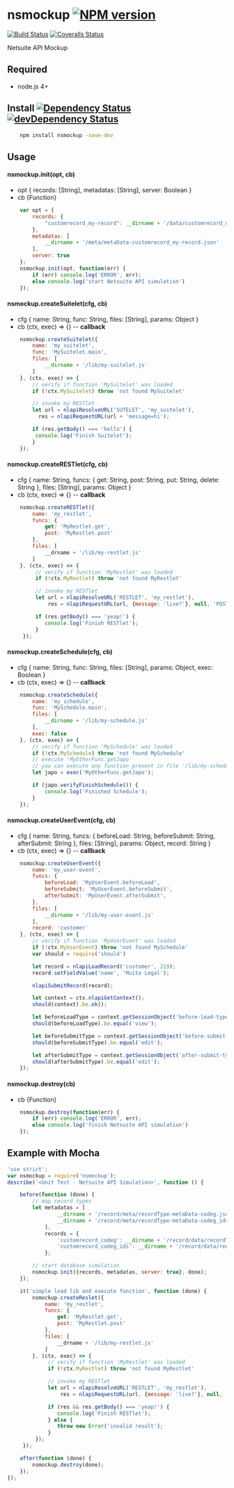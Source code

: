 # nsmockup [![NPM version][npm-image]][npm-url]
[![Build Status][travis-image]][travis-url] [![Coveralls Status][coveralls-image]][coveralls-url]

Netsuite API Mockup

## Required
 * node.js 4+

## Install [![Dependency Status][david-image]][david-url] [![devDependency Status][david-image-dev]][david-url-dev]
```bash
    npm install nsmockup -save-dev
```

## Usage

#### nsmockup.init(opt, cb)
 - opt {
    records: [String],
    metadatas: [String],
    server: Boolean
 }
 - cb  {Function}
```javascript
    var opt = {
        records: {
            "customrecord_my-record": __dirname + '/data/customrecord_my-record.json'
        },
        metadatas: [
            __dirname + '/meta/metaData-customrecord_my-record.json'
        ],
        server: true
    };
    nsmockup.init(opt, function(err) {
        if (err) console.log('ERROR', err);
        else console.log('start Netsuite API simulation')
    });
```

#### nsmockup.createSuitelet(cfg, cb)
 - cfg {
    name: String,
    func: String,
    files: [String],
    params: Object
 }
 - cb (ctx, exec) => {} -- **callback**
```javascript
    nsmockup.createSuitelet({
        name: 'my_suitelet',
        func: 'MySuitelet.main',
        files: [
            __dirname + '/lib/my-suitelet.js'
        ]
    }, (ctx, exec) => {
        // verify if function 'MySuitelet' was loaded
        if (!ctx.MySuitelet) throw 'not found MySuitelet'

        // invoke my RESTlet
        let url = nlapiResolveURL('SUTELET', 'my_suitelet'),
          res = nlapiRequestURL(url + 'message=hi');

        if (res.getBody() === 'hello') {
         console.log('Finish Suitelet');
        }
    });
```

#### nsmockup.createRESTlet(cfg, cb)
 - cfg {
    name: String,
    funcs: {
        get: String,
        post: String,
        put: String,
        delete: String
    },
    files: [String],
    params: Object
 }
 - cb (ctx, exec) => {} -- **callback**
```javascript
    nsmockup.createRESTlet({
        name: 'my_restlet',
        funcs: {
            get: 'MyRestlet.get',
            post: 'MyRestlet.post'
        },
        files: [
            __drname + '/lib/my-restlet.js'
        ]
    }, (ctx, exec) => {
         // verify if function 'MyRestlet' was loaded
         if (!ctx.MyRestlet) throw 'not found MyRestlet'

         // invoke my RESTlet
         let url = nlapiResolveURL('RESTLET', 'my_restlet'),
             res = nlapiRequestURL(url, {message: 'live?'}, null, 'POST');

         if (res.getBody() === 'yeap!') {
            console.log('Finish RESTlet');
         }
     });
```

#### nsmockup.createSchedule(cfg, cb)
 - cfg {
    name: String,
    func: String,
    files: [String],
    params: Object,
    exec: Boolean
 }
 - cb (ctx, exec) => {} -- **callback**
```javascript
    nsmockup.createSchedule({
        name: 'my_schedule',
        func: 'MySchedule.main',
        files: [
            __dirname + '/lib/my-schedule.js'
        ],
        exec: false
    }, (ctx, exec) => {
        // verify if function 'MySchedule' was loaded
        if (!ctx.MySchedule) throw 'not found MySchedule'
        // execute 'MyOtherFunc.getJapo'
        // you can execute any function present in file '/lib/my-schedule.js'
        let japo = exec('MyOtherFunc.getJapo');

        if (japo.verifyFinishSchedule()) {
            console.log('Finished Schedule');
        }
    });
```

#### nsmockup.createUserEvent(cfg, cb)
 - cfg {
    name: String,
    funcs: {
        beforeLoad: String,
        beforeSubmit: String,
        afterSubmit: String
    },
    files: [String],
    params: Object,
    record: String
 }
 - cb (ctx, exec) => {} -- **callback**
```javascript
    nsmockup.createUserEvent({
        name: 'my_user-event',
        funcs: {
            beforeLoad: 'MyUserEvent.beforeLoad',
            beforeSubmit: 'MyUserEvent.beforeSubmit',
            afterSubmit: 'MyUserEvent.afterSubmit',
        },
        files: [
            __dirname + '/lib/my-user-event.js'
        ],
        record: 'customer'
    }, (ctx, exec) => {
        // verify if function 'MyUserEvent' was loaded
        if (!ctx.MyUserEvent) throw 'not found MySchedule'
        var should = require('should')

        let record = nlapiLoadRecord('customer', 219);
        record.setFieldValue('name', 'Muito Legal');

        nlapiSubmitRecord(record);

        let context = ctx.nlapiGetContext();
        should(context).be.ok();

        let beforeLoadType = context.getSessionObject('before-load-type');
        should(beforeLoadType).be.equal('view');

        let beforeSubmitType = context.getSessionObject('before-submit-type');
        should(beforeSubmitType).be.equal('edit');

        let afterSubmitType = context.getSessionObject('after-submit-type');
        should(afterSubmitType).be.equal('edit');
    });
```

#### nsmockup.destroy(cb)
 - cb  {Function}
```javascript
    nsmockup.destroy(function(err) {
        if (err) console.log('ERROR', err);
        else console.log('finish Netsuite API simulation')
    });
```

## Example with Mocha
```javascript
'use strict';
var nsmockup = require('nsmockup');
describe('<Unit Test - Netsuite API Simulation>', function () {

    before(function (done) {
        // map record types
        let metadatas = [
                __dirname + '/record/meta/recordType-metaData-codeg.json',
                __dirname + '/record/meta/recordType-metaData-codeg_ids.json'
            ],
            records = {
                'customrecord_codeg': __dirname + '/record/data/recordType-codeg.json',
                'customrecord_codeg_ids': __dirname + '/record/data/recordType-codeg_ids.json'
            };

        // start database simulation
        nsmockup.init({records, metadatas, server: true}, done);
    });

    it('simple load lib and execute function', function (done) {
        nsmockup.createReslet({
            name: 'my_restlet',
            funcs: {
                get: 'MyRestlet.get',
                post: 'MyRestlet.post'
            },
            files: [
                __drname + '/lib/my-restlet.js'
            ]
        }, (ctx, exec) => {
             // verify if function 'MyRestlet' was loaded
             if (!ctx.MyRestlet) throw 'not found MyRestlet'

             // invoke my RESTlet
             let url = nlapiResolveURL('RESTLET', 'my_restlet'),
                 res = nlapiRequestURL(url, {message: 'live?'}, null, 'POST');

             if (res && res.getBody() === 'yeap!') {
                console.log('Finish RESTlet');
             } else {
                throw new Error('invalid result');
             }
         });
     });

    after(function (done) {
        nsmockup.destroy(done);
    });
});
```

[npm-url]: https://npmjs.org/package/nsmockup
[npm-image]: http://img.shields.io/npm/v/nsmockup.svg

[travis-url]: https://travis-ci.org/suiteplus/nsmockup
[travis-image]: https://img.shields.io/travis/suiteplus/nsmockup.svg

[coveralls-url]: https://coveralls.io/r/suiteplus/nsmockup
[coveralls-image]: http://img.shields.io/coveralls/suiteplus/nsmockup/master.svg

[david-url]: https://david-dm.org/suiteplus/nsmockup
[david-image]: https://david-dm.org/suiteplus/nsmockup.svg

[david-url-dev]: https://david-dm.org/suiteplus/nsmockup#info=devDependencies
[david-image-dev]: https://david-dm.org/suiteplus/nsmockup/dev-status.svg
